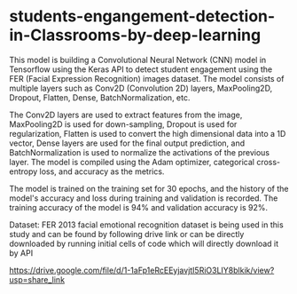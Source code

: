 # students-engangement-detection-in-Classrooms-by-deep-learning
This model is building a Convolutional Neural Network (CNN) model in Tensorflow using the Keras API to detect student engagement using the FER (Facial Expression Recognition) images dataset. The model consists of multiple layers such as Conv2D (Convolution 2D) layers, MaxPooling2D, Dropout, Flatten, Dense, BatchNormalization, etc. 

The Conv2D layers are used to extract features from the image, MaxPooling2D is used for down-sampling, Dropout is used for regularization, Flatten is used to convert the high dimensional data into a 1D vector, Dense layers are used for the final output prediction, and BatchNormalization is used to normalize the activations of the previous layer. The model is compiled using the Adam optimizer, categorical cross-entropy loss, and accuracy as the metrics. 

The model is trained on the training set for 30 epochs, and the history of the model's accuracy and loss during training and validation is recorded. The training accuracy of the model is 94% and validation accuracy is 92%.

Dataset:
FER 2013 facial emotional recognition dataset is being used in this study and can be found by following drive link or can be directly downloaded by running initial cells of code which will directly download it by API

https://drive.google.com/file/d/1-1aFp1eRcEEyjavjtI5RiO3LIY8blkik/view?usp=share_link
